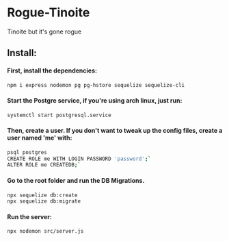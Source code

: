 # Rogue-Tinoite
Tinoite but it's gone rogue

## Install:

#### First, install the dependencies:
```bash
npm i express nodemon pg pg-hstore sequelize sequelize-cli
```


#### Start the Postgre service, if you're using arch linux, just run: 
```bash
systemctl start postgresql.service
```
#### Then, create a user. If you don't want to tweak up the config files, create a user named 'me' with:

 ```bash
psql postgres
CREATE ROLE me WITH LOGIN PASSWORD 'password';`
ALTER ROLE me CREATEDB;`
 ```
#### Go to the root folder and run the DB Migrations.
 ```bash
npx sequelize db:create
npx sequelize db:migrate
 ```
#### Run the server:
 ```bash
npx nodemon src/server.js
 ```